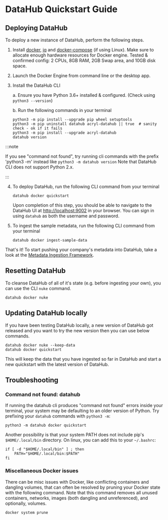 # DataHub Quickstart Guide

## Deploying DataHub

To deploy a new instance of DataHub, perform the following steps.

1. Install [docker](https://docs.docker.com/install/), [jq](https://stedolan.github.io/jq/download/) and [docker-compose](https://docs.docker.com/compose/install/) (if
   using Linux). Make sure to allocate enough hardware resources for Docker engine. Tested & confirmed config: 2 CPUs,
   8GB RAM, 2GB Swap area, and 10GB disk space.

2. Launch the Docker Engine from command line or the desktop app.

3. Install the DataHub CLI

   a. Ensure you have Python 3.6+ installed & configured. (Check using `python3 --version`)

   b. Run the following commands in your terminal

   ```
   python3 -m pip install --upgrade pip wheel setuptools
   python3 -m pip uninstall datahub acryl-datahub || true  # sanity check - ok if it fails
   python3 -m pip install --upgrade acryl-datahub
   datahub version
   ```

:::note

   If you see "command not found", try running cli commands with the prefix 'python3 -m' instead like `python3 -m datahub version`
   Note that DataHub CLI does not support Python 2.x.

:::

4. To deploy DataHub, run the following CLI command from your terminal

   ```
   datahub docker quickstart
   ```

   Upon completion of this step, you should be able to navigate to the DataHub UI
   at [http://localhost:9002](http://localhost:9002) in your browser. You can sign in using `datahub` as both the
   username and password.

5. To ingest the sample metadata, run the following CLI command from your terminal
   ```
   datahub docker ingest-sample-data
   ```

That's it! To start pushing your company's metadata into DataHub, take a look at
the [Metadata Ingestion Framework](../metadata-ingestion/README.md).

## Resetting DataHub

To cleanse DataHub of all of it's state (e.g. before ingesting your own), you can use the CLI `nuke` command.

```
datahub docker nuke
```

## Updating DataHub locally

If you have been testing DataHub locally, a new version of DataHub got released and you want to try the new version then you can use below commands. 

```
datahub docker nuke --keep-data
datahub docker quickstart
```

This will keep the data that you have ingested so far in DataHub and start a new quickstart with the latest version of DataHub.

## Troubleshooting

### Command not found: datahub

If running the datahub cli produces "command not found" errors inside your terminal, your system may be defaulting to an
older version of Python. Try prefixing your `datahub` commands with `python3 -m`:

```
python3 -m datahub docker quickstart
```

Another possibility is that your system PATH does not include pip's `$HOME/.local/bin` directory.  On linux, you can add this to your `~/.bashrc`:

```
if [ -d "$HOME/.local/bin" ] ; then
    PATH="$HOME/.local/bin:$PATH"
fi
```

### Miscellaneous Docker issues

There can be misc issues with Docker, like conflicting containers and dangling volumes, that can often be resolved by
pruning your Docker state with the following command. Note that this command removes all unused containers, networks,
images (both dangling and unreferenced), and optionally, volumes.

```
docker system prune
```
